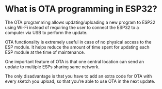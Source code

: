 
# What is OTA programming in ESP32?

The OTA programming allows updating/uploading a new program to ESP32 using Wi-Fi instead of requiring the user to connect the ESP32 to a computer via USB to perform the update.

OTA functionality is extremely useful in case of no physical access to the ESP module. It helps reduce the amount of time spent for updating each ESP module at the time of maintenance.
 
One important feature of OTA is that one central location can send an update to multiple ESPs sharing same network.

The only disadvantage is that you have to add an extra code for OTA with every sketch you upload, so that you’re able to use OTA in the next update.
